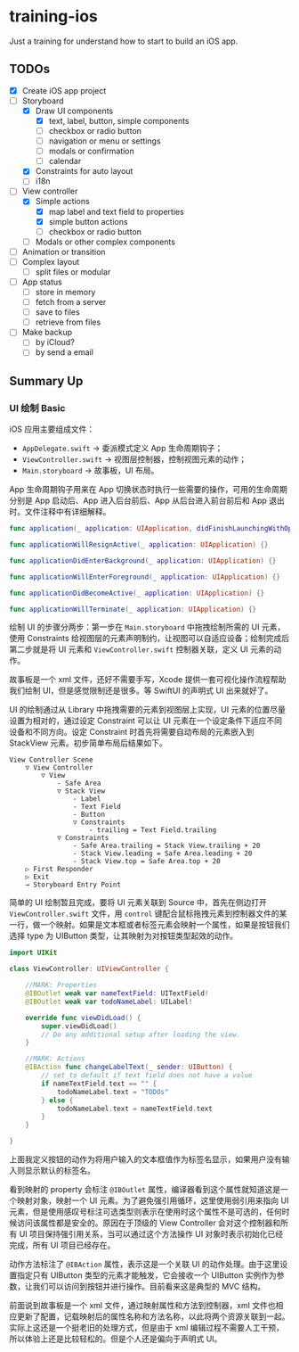 # training-ios

Just a training for understand how to start to build an iOS app.

## TODOs

- [x] Create iOS app project
- [ ] Storyboard
  - [x] Draw UI components
    - [x] text, label, button, simple components
    - [ ] checkbox or radio button
    - [ ] navigation or menu or settings
    - [ ] modals or confirmation
    - [ ] calendar
  - [x] Constraints for auto layout
  - [ ] i18n
- [ ] View controller
  - [x] Simple actions
    - [x] map label and text field to properties
    - [x] simple button actions
    - [ ] checkbox or radio button
  - [ ] Modals or other complex components
- [ ] Animation or transition
- [ ] Complex layout
  - [ ] split files or modular
- [ ] App status
  - [ ] store in memory
  - [ ] fetch from a server
  - [ ] save to files
  - [ ] retrieve from files
- [ ] Make backup
  - [ ] by iCloud?
  - [ ] by send a email

## Summary Up

### UI 绘制 Basic

iOS 应用主要组成文件：

- `AppDelegate.swift` -> 委派模式定义 App 生命周期钩子；
- `ViewController.swift` -> 视图层控制器，控制视图元素的动作；
- `Main.storyboard` -> 故事板，UI 布局。

App 生命周期钩子用来在 App 切换状态时执行一些需要的操作，可用的生命周期分别是 App 启动后、App 进入后台前后、App 从后台进入前台前后和 App 退出时。文件注释中有详细解释。

```swift
func application(_ application: UIApplication, didFinishLaunchingWithOptions launchOptions: [UIApplication.LaunchOptionsKey: Any]?) -> Bool {}

func applicationWillResignActive(_ application: UIApplication) {}

func applicationDidEnterBackground(_ application: UIApplication) {}

func applicationWillEnterForeground(_ application: UIApplication) {}

func applicationDidBecomeActive(_ application: UIApplication) {}

func applicationWillTerminate(_ application: UIApplication) {}
```

绘制 UI 的步骤分两步：第一步在 `Main.storyboard` 中拖拽绘制所需的 UI 元素，使用 Constraints 给视图层的元素声明制约，让视图可以自适应设备；绘制完成后第二步就是将 UI 元素和 `ViewController.swift` 控制器关联，定义 UI 元素的动作。

故事板是一个 xml 文件，还好不需要手写，Xcode 提供一套可视化操作流程帮助我们绘制 UI，但是感觉限制还是很多。等 SwiftUI 的声明式 UI 出来就好了。

UI 的绘制通过从 Library 中拖拽需要的元素到视图层上实现，UI 元素的位置尽量设置为相对的，通过设定 Constraint 可以让 UI 元素在一个设定条件下适应不同设备和不同方向。设定 Constraint 时首先将需要自动布局的元素嵌入到 StackView 元素。初步简单布局后结果如下。

```text
View Controller Scene
    ▽ View Controller
        ▽ View
            - Safe Area
            ▽ Stack View
                - Label
                - Text Field
                - Button
                ▽ Constraints
                    - trailing = Text Field.trailing
            ▽ Constraints
                - Safe Area.trailing = Stack View.trailing + 20
                - Stack View.leading = Safe Area.leading + 20
                - Stack View.top = Safe Area.top + 20
    ▷ First Responder
    ▷ Exit
    → Storyboard Entry Point
```

简单的 UI 绘制暂且完成，要将 UI 元素关联到 Source 中，首先在侧边打开 `ViewController.swift` 文件，用 `control` 键配合鼠标拖拽元素到控制器文件的某一行，做一个映射。如果是文本框或者标签元素会映射一个属性，如果是按钮我们选择 type 为 UIButton 类型，让其映射为对按钮类型起效的动作。

```swift
import UIKit

class ViewController: UIViewController {

    //MARK: Properties
    @IBOutlet weak var nameTextField: UITextField!
    @IBOutlet weak var todoNameLabel: UILabel!

    override func viewDidLoad() {
        super.viewDidLoad()
        // Do any additional setup after loading the view.
    }

    //MARK: Actions
    @IBAction func changeLabelText(_ sender: UIButton) {
        // set to default if text field does not have a value
        if nameTextField.text == "" {
            todoNameLabel.text = "TODOs"
        } else {
            todoNameLabel.text = nameTextField.text
        }
    }

}
```

上面我定义按钮的动作为将用户输入的文本框值作为标签名显示，如果用户没有输入则显示默认的标签名。

看到映射的 property 会标注 `@IBOutlet` 属性，编译器看到这个属性就知道这是一个映射对象，映射一个 UI 元素。为了避免强引用循环，这里使用弱引用来指向 UI 元素，但是使用感叹号标注可选类型则表示在使用时这个属性不是可选的，任何时候访问该属性都是安全的。原因在于顶级的 View Controller 会对这个控制器和所有 UI 项目保持强引用关系，当可以通过这个方法操作 UI 对象时表示初始化已经完成，所有 UI 项目已经存在。

动作方法标注了 `@IBAction` 属性，表示这是一个关联 UI 的动作处理。由于这里设置指定只有 UIButton 类型的元素才能触发，它会接收一个 UIButton 实例作为参数，让我们可以访问到按钮并进行操作。目前看来这是典型的 MVC 结构。

前面说到故事板是一个 xml 文件，通过映射属性和方法到控制器，xml 文件也相应更新了配置，记载映射后的属性名称和方法名称，以此将两个资源关联到一起。实际上这还是一个挺老旧的处理方式，但是由于 xml 编辑过程不需要人工干预，所以体验上还是比较轻松的。但是个人还是偏向于声明式 UI。
